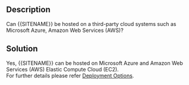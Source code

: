 ## Description

Can {{SITENAME}} be hosted on a third-party cloud systems such as Microsoft Azure, Amazon Web Services (AWS)?

## Solution

Yes, {{SITENAME}} can be hosted on Microsoft Azure and Amazon Web Services (AWS) Elastic Compute Cloud (EC2).  
For further details please refer [Deployment Options](../../../../getting-started/prerequisites.md#deployment-options).
